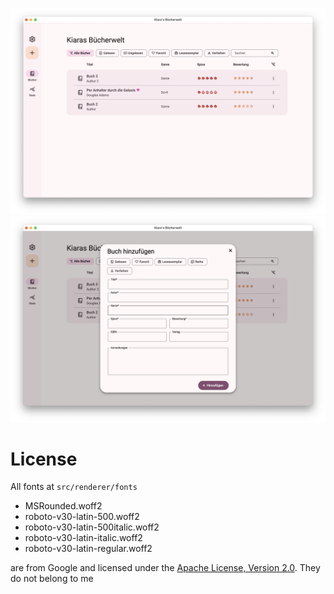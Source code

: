 ![](./assets/img1.png)
![](./assets/img2.png)


# License

All fonts at `src/renderer/fonts`

- MSRounded.woff2
- roboto-v30-latin-500.woff2
- roboto-v30-latin-500italic.woff2
- roboto-v30-latin-italic.woff2
- roboto-v30-latin-regular.woff2

are from Google and licensed under the [Apache License, Version 2.0](https://www.apache.org/licenses/LICENSE-2.0). They do not belong to me
